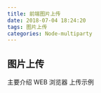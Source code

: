 ```yaml
---
title: 前端图片上传
date: 2018-07-04 18:24:20
tags: 图片上传
categories: Node-multiparty
---
```

## 图片上传
主要介绍 WEB 浏览器 上传示例